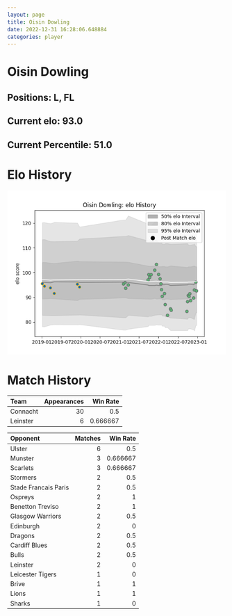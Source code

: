 ```yaml
---  
layout: page  
title: Oisin Dowling  
date: 2022-12-31 16:28:06.648884  
categories: player  
---
```

# Oisin Dowling

## Positions: L, FL

## Current elo: 93.0

## Current Percentile: 51.0

# Elo History


![elo history](history_OisinDowling.png)
# Match History


| Team     |   Appearances |   Win Rate |
|:---------|--------------:|-----------:|
| Connacht |            30 |   0.5      |
| Leinster |             6 |   0.666667 |

| Opponent             |   Matches |   Win Rate |
|:---------------------|----------:|-----------:|
| Ulster               |         6 |   0.5      |
| Munster              |         3 |   0.666667 |
| Scarlets             |         3 |   0.666667 |
| Stormers             |         2 |   0.5      |
| Stade Francais Paris |         2 |   0.5      |
| Ospreys              |         2 |   1        |
| Benetton Treviso     |         2 |   1        |
| Glasgow Warriors     |         2 |   0.5      |
| Edinburgh            |         2 |   0        |
| Dragons              |         2 |   0.5      |
| Cardiff Blues        |         2 |   0.5      |
| Bulls                |         2 |   0.5      |
| Leinster             |         2 |   0        |
| Leicester Tigers     |         1 |   0        |
| Brive                |         1 |   1        |
| Lions                |         1 |   1        |
| Sharks               |         1 |   0        |